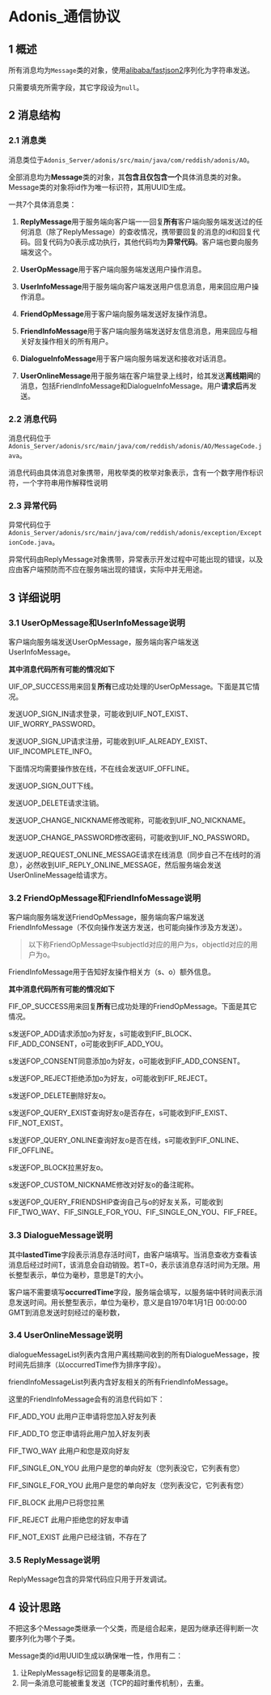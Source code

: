 # Adonis_通信协议

## 1 概述

所有消息均为`Message`类的对象，使用[alibaba/fastjson2](https://github.com/alibaba/fastjson2)序列化为字符串发送。

只需要填充所需字段，其它字段设为`null`。

## 2 消息结构

### 2.1 消息类

消息类位于`Adonis_Server/adonis/src/main/java/com/reddish/adonis/AO`。

全部消息均为**Message**类的对象，其**包含且仅包含一个**具体消息类的对象。Message类的对象将id作为唯一标识符，其用UUID生成。

一共7个具体消息类：

1. **ReplyMessage**用于服务端向客户端一一回复**所有**客户端向服务端发送过的任何消息（除了ReplyMessage）的查收情况，携带要回复的消息的id和回复代码。回复代码为0表示成功执行，其他代码均为**异常代码**。客户端也要向服务端发这个。

2. **UserOpMessage**用于客户端向服务端发送用户操作消息。

3. **UserInfoMessage**用于服务端向客户端发送用户信息消息，用来回应用户操作消息。

4. **FriendOpMessage**用于客户端向服务端发送好友操作消息。

5. **FriendInfoMessage**用于客户端向服务端发送好友信息消息，用来回应与相关好友操作相关的所有用户。

6. **DialogueInfoMessage**用于客户端向服务端发送和接收对话消息。

7. **UserOnlineMessage**用于服务端在客户端登录上线时，给其发送**离线期间**的消息，包括FriendInfoMessage和DialogueInfoMessage。用户**请求后**再发送。

### 2.2 消息代码

消息代码位于`Adonis_Server/adonis/src/main/java/com/reddish/adonis/AO/MessageCode.java`。

消息代码由具体消息对象携带，用枚举类的枚举对象表示，含有一个数字用作标识符，一个字符串用作解释性说明

### 2.3 异常代码

异常代码位于`Adonis_Server/adonis/src/main/java/com/reddish/adonis/exception/ExceptionCode.java`。

异常代码由ReplyMessage对象携带，异常表示开发过程中可能出现的错误，以及应由客户端预防而不应在服务端出现的错误，实际中并无用途。

## 3 详细说明

### 3.1 UserOpMessage和UserInfoMessage说明

客户端向服务端发送UserOpMessage，服务端向客户端发送UserInfoMessage。

**其中消息代码所有可能的情况如下**

UIF_OP_SUCCESS用来回复**所有**已成功处理的UserOpMessage。下面是其它情况。

发送UOP_SIGN_IN请求登录，可能收到UIF_NOT_EXIST、UIF_WORRY_PASSWORD。

发送UOP_SIGN_UP请求注册，可能收到UIF_ALREADY_EXIST、UIF_INCOMPLETE_INFO。

下面情况均需要操作放在线，不在线会发送UIF_OFFLINE。

发送UOP_SIGN_OUT下线。

发送UOP_DELETE请求注销。

发送UOP_CHANGE_NICKNAME修改昵称，可能收到UIF_NO_NICKNAME。

发送UOP_CHANGE_PASSWORD修改密码，可能收到UIF_NO_PASSWORD。

发送UOP_REQUEST_ONLINE_MESSAGE请求在线消息（同步自己不在线时的消息），必然收到UIF_REPLY_ONLINE_MESSAGE，然后服务端会发送UserOnlineMessage给请求方。

### 3.2 FriendOpMessage和FriendInfoMessage说明

客户端向服务端发送FriendOpMessage，服务端向客户端发送FriendInfoMessage（不仅向操作发送方发送，也可能向操作涉及方发送）。

> 以下称FriendOpMessage中subjectId对应的用户为s，objectId对应的用户为o。

FriendInfoMessage用于告知好友操作相关方（s、o）额外信息。

**其中消息代码所有可能的情况如下**

FIF_OP_SUCCESS用来回复**所有**已成功处理的FriendOpMessage。下面是其它情况。

s发送FOP_ADD请求添加o为好友，s可能收到FIF_BLOCK、FIF_ADD_CONSENT，o可能收到FIF_ADD_YOU。

s发送FOP_CONSENT同意添加o为好友，o可能收到FIF_ADD_CONSENT。

s发送FOP_REJECT拒绝添加o为好友，o可能收到FIF_REJECT。

s发送FOP_DELETE删除好友o。

s发送FOP_QUERY_EXIST查询好友o是否存在，s可能收到FIF_EXIST、FIF_NOT_EXIST。

s发送FOP_QUERY_ONLINE查询好友o是否在线，s可能收到FIF_ONLINE、FIF_OFFLINE。

s发送FOP_BLOCK拉黑好友o。

s发送FOP_CUSTOM_NICKNAME修改对好友o的备注昵称。

s发送FOP_QUERY_FRIENDSHIP查询自己与o的好友关系，可能收到FIF_TWO_WAY、FIF_SINGLE_FOR_YOU、FIF_SINGLE_ON_YOU、FIF_FREE。

### 3.3 DialogueMessage说明

其中**lastedTime**字段表示消息存活时间T，由客户端填写。当消息查收方查看该消息后经过时间T，该消息会自动销毁。若T=0，表示该消息存活时间为无限。用长整型表示，单位为毫秒，意思是T的大小。

客户端不需要填写**occurredTime**字段，服务端会填写，以服务端中转时间表示消息发送时间。用长整型表示，单位为毫秒，意义是自1970年1月1日 00:00:00 GMT到消息发送时刻经过的毫秒数，

### 3.4 UserOnlineMessage说明

dialogueMessageList列表内含用户离线期间收到的所有DialogueMessage，按时间先后排序（以occurredTime作为排序字段）。

friendInfoMessageList列表内含好友相关的所有FriendInfoMessage。

这里的FriendInfoMessage会有的消息代码如下：

FIF_ADD_YOU 此用户正申请将您加入好友列表

FIF_ADD_TO 您正申请将此用户加入好友列表

FIF_TWO_WAY 此用户和您是双向好友

FIF_SINGLE_ON_YOU 此用户是您的单向好友（您列表没它，它列表有您）

FIF_SINGLE_FOR_YOU 此用户是您的单向好友（您列表没它，它列表有您）

FIF_BLOCK 此用户已将您拉黑

FIF_REJECT 此用户拒绝您的好友申请

FIF_NOT_EXIST 此用户已经注销，不存在了

### 3.5 ReplyMessage说明

ReplyMessage包含的异常代码应只用于开发调试。

## 4 设计思路

不把这多个Message类继承一个父类，而是组合起来，是因为继承还得判断一次要序列化为哪个子类。

Message类的id用UUID生成以确保唯一性，作用有二：

1. 让ReplyMessage标记回复的是哪条消息。
2. 同一条消息可能被重复发送（TCP的超时重传机制），去重。

